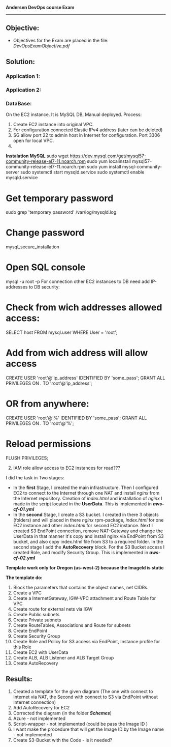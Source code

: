 **Andersen DevOps course Exam**
_____________________________________________________

## **Objective:**

* Objectives for the Exam are placed in the file: *DevOpsExamObjective.pdf*

## Solution:

### Application 1:

### Application 2:

### DataBase:
On the EC2 instance. It is MySQL DB, Manual deployed.
Process:
1. Create EC2 instance into original VPC.
2. For configuration connected Elastic IPv4 address (later can be deleted) 
2. SG allow port 22 to admin host in Internet for configuration. Port 3306 open for local VPC.
3. 

**Instalation MySQL**
sudo wget https://dev.mysql.com/get/mysql57-community-release-el7-11.noarch.rpm
sudo yum localinstall mysql57-community-release-el7-11.noarch.rpm
sudo yum install mysql-community-server
sudo systemctl start mysqld.service
sudo systemctl enable mysqld.service
# Get temporary password
sudo grep 'temporary password' /var/log/mysqld.log
# Change password
mysql_secure_installation
# Open SQL console
mysql -u root -p
For connection other EC2 instances to DB need add IP-addresses to DB security:
# Check from wich addresses allowed access:
SELECT host FROM mysql.user WHERE User = 'root';
# Add from wich address will allow access
CREATE USER 'root'@'ip_address' IDENTIFIED BY 'some_pass';
GRANT ALL PRIVILEGES ON *.* TO 'root'@'ip_address';
# OR from anywhere:
CREATE USER 'root'@'%' IDENTIFIED BY 'some_pass';
GRANT ALL PRIVILEGES ON *.* TO 'root'@'%';
# Reload permissions
FLUSH PRIVILEGES;




2. IAM role allow access to EC2 instances for read???

I did the task in Two stages:
* In the **first** Stage, I created the main infrastructure. Then I configured EC2 to connect to the Internet through one NAT and install *nginx* from the Internet repository. Creation of *index.html* and installation of *nginx* I made in the script located in the **UserData**. This is implemented in __*aws-cf-01.yml*__
* In the **second** Stage, I create a S3 bucket. I created in there 3 objects (folders) and will placed in there *nginx* rpm-package, *index.html* for one EC2 instance and other *index.html* for second EC2 instance. Next I created S3 EndPoint connection, remove NAT-Gateway and change the UserData in that manner it's copy and install nginx via EndPoint from S3 bucket, and also copy index.html file from S3 to a required folder. In the second stage I add the **AutoRecovery** block. For the S3 Bucket access I created Role, and modify Security Group. This is implemented in __*aws-cf-02.yml*__

**Template work only for Oregon (us-west-2) because the ImageId is static**

**The template do:**
1.  Block the parameters that contains the object names, net CIDRs.
2.  Create a VPC
3.  Create a InternetGateway, IGW-VPC attachment and Route Table for VPC
4.  Create route for external nets via IGW
5.  Create Public subnets
6.  Create Private subnets
7.  Create RouteTables, Associations and Route for subnets
8.  Create EndPoint
9.  Create Security Group
10. Create Role and Policy for S3 access via EndPoint, Instance profile for this Role
11. Create EC2 with UserData
12. Create ALB, ALB Listener and ALB Target Group
13. Create AutoRecovery


## Results:
1. Created a template for the given diagram (The one with connect to Internet via NAT, the Second with connect to S3 via EndPoint without Internet connection)
2. Add AutoRecovery for EC2
3. Corrected the diagram (in the folder __*Schemes*__)
4. Azure          - not implemented
5. Script-wrapper - not implemented (could be pass the Image ID )
6. I want make the procedure that will get the Image ID by the Image name - not implemented
7. Create S3-Bucket with the Code - is it needed?
